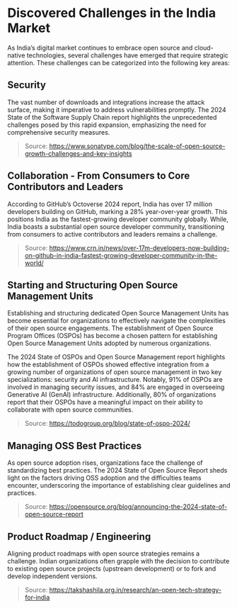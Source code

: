 # Discovered Challenges in the India Market

As India’s digital market continues to embrace open source and cloud-native technologies, several challenges have emerged that require strategic attention. These challenges can be categorized into the following key areas:

## Security

The vast number of downloads and integrations increase the attack surface, making it imperative to address vulnerabilities promptly. The 2024 State of the Software Supply Chain report highlights the unprecedented challenges posed by this rapid expansion, emphasizing the need for comprehensive security measures. 

> Source: https://www.sonatype.com/blog/the-scale-of-open-source-growth-challenges-and-key-insights 

## Collaboration - From Consumers to Core Contributors and Leaders

According to GitHub’s Octoverse 2024 report, India has over 17 million developers building on GitHub, marking a 28% year-over-year growth. This positions India as the fastest-growing developer community globally.  While, India boasts a substantial open source developer community, transitioning from consumers to active contributors and leaders remains a challenge. 

> Source: https://www.crn.in/news/over-17m-developers-now-building-on-github-in-india-fastest-growing-developer-community-in-the-world/ 

## Starting and Structuring Open Source Management Units

Establishing and structuring dedicated Open Source Management Units has become essential for organizations to effectively navigate the complexities of their open source engagements. 
The establishment of Open Source Program Offices (OSPOs) has become a chosen pattern for establishing Open Source Management Units adopted by numerous organizations.

The 2024 State of OSPOs and Open Source Management report highlights how the establishment of OSPOs showed effective integration from a growing number of organizations of open source 
management in two key specializations: security and AI infrastructure. Notably, 91% of OSPOs are involved in managing security issues, and 84% are engaged in overseeing Generative AI 
(GenAI) infrastructure. Additionally, 80% of organizations report that their OSPOs have a meaningful impact on their ability to collaborate with open source communities.

> Source: https://todogroup.org/blog/state-of-ospo-2024/ 

## Managing OSS Best Practices

As open source adoption rises, organizations face the challenge of standardizing best practices. The 2024 State of Open Source Report sheds light on the factors driving OSS adoption and the difficulties teams encounter, underscoring the importance of establishing clear guidelines and practices. 

> Source: https://opensource.org/blog/announcing-the-2024-state-of-open-source-report 

## Product Roadmap / Engineering

Aligning product roadmaps with open source strategies remains a challenge. Indian organizations often grapple with the decision to contribute to existing open source projects (upstream development) or to fork and develop independent versions.

> Source: https://takshashila.org.in/research/an-open-tech-strategy-for-india 
